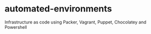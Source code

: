 # automated-environments
Infrastructure as code using Packer, Vagrant, Puppet, Chocolatey and Powershell
